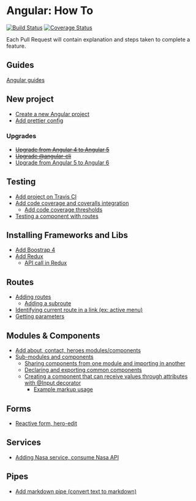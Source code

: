 # Angular: How To
[![Build Status](https://travis-ci.org/brunolm/angular-how-to.svg?branch=master)](https://travis-ci.org/brunolm/angular-how-to)
[![Coverage Status](https://coveralls.io/repos/github/brunolm/angular-how-to/badge.svg?branch=master)](https://coveralls.io/github/brunolm/angular-how-to?branch=master)

Each Pull Request will contain explanation and steps taken to complete a feature.

## Guides

[Angular guides](docs/README.md)

## New project

- [Create a new Angular project](https://github.com/brunolm/angular-how-to/pull/1)
- [Add prettier config](https://github.com/brunolm/angular-how-to/pull/10)

### Upgrades

- ~~[Upgrade from Angular 4 to Angular 5](https://github.com/brunolm/angular-how-to/pull/6)~~
- ~~[Upgrade @angular-cli](https://github.com/brunolm/angular-how-to/pull/8)~~
- [Upgrade from Angular 5 to Angular 6](https://github.com/brunolm/angular-how-to/commit/ffa5b2dbfd88f0846ad0bd4b158b4b44a7044bdf)

## Testing

- [Add project on Travis CI](https://github.com/brunolm/angular-how-to/pull/2)
- [Add code coverage and coveralls integration](https://github.com/brunolm/angular-how-to/pull/3)
  - [Add code coverage thresholds](https://github.com/brunolm/angular-how-to/pull/4)
- [Testing a component with routes](https://github.com/brunolm/angular-how-to/commit/e69ca7d75561ae522bad8de76482e472aeee00c9)

## Installing Frameworks and Libs

- [Add Boostrap 4](https://github.com/brunolm/angular-how-to/pull/5)
- [Add Redux](https://github.com/brunolm/angular-how-to/pull/14)
  - [API call in Redux](https://github.com/brunolm/angular-how-to/pull/16)

## Routes

- [Adding routes](https://github.com/brunolm/angular-how-to/pull/7)
  - [Adding a subroute](https://github.com/brunolm/angular-how-to/commit/1f5b257a273d385b1f4b45d76466b024fb5fa798)
- [Identifying current route in a link (ex: active menu)](https://github.com/brunolm/angular-how-to/commit/a318697990da9aee8dee64102927f523d4d6d231)
- [Getting parameters](https://github.com/brunolm/angular-how-to/pull/13)

## Modules & Components

- [Add about, contact, heroes modules/components](https://github.com/brunolm/angular-how-to/pull/11)
- [Sub-modules and components](https://github.com/brunolm/angular-how-to/pull/9)
  - [Sharing components from one module and importing in another](https://github.com/brunolm/angular-how-to/commit/ed662a5bd4eac6f3dbfcc466ae7c459fede35435)
  - [Declaring and exporting common components](https://github.com/brunolm/angular-how-to/commit/a78c9f50d1d98d064f113a588b044d363e121745)
  - [Creating a component that can receive values through attributes with @Input decorator](https://github.com/brunolm/angular-how-to/commit/6261d26af1dfa91410687b379256bc719ff70be0)
    - [Example markup usage](https://github.com/brunolm/angular-how-to/commit/961248c697d3fa51ada318dbb08e9480d06db413)

## Forms

- [Reactive form, hero-edit](https://github.com/brunolm/angular-how-to/pull/12)

## Services

- [Adding Nasa service, consume Nasa API](https://github.com/brunolm/angular-how-to/pull/15)

## Pipes

- [Add markdown pipe (convert text to markdown)](https://github.com/brunolm/angular-how-to/pull/17)
